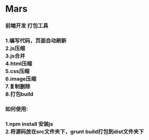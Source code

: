 Mars
====
<h3>前端开发 打包工具 <h3/>
1.编写代码，页面自动刷新<br/>
2.js压缩<br/>
3.js合并<br/>
4.html压缩<br/>
5.css压缩<br/>
6.image压缩<br/>
7.复制删除<br/>
8.打包build<br/>

<h3>如何使用:<h3/>
1.npm install 安装js<br/>
2.将源码放在src文件夹下，grunt build打包到dist文件夹下